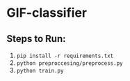 # GIF-classifier

## Steps to Run: 

1. ```pip install -r requirements.txt```
2. ```python preproccesing/preprocess.py```
3. ```python train.py``` 

